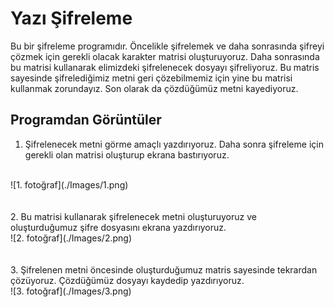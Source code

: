 # Yazı Şifreleme
Bu bir şifreleme programıdır. Öncelikle şifrelemek ve daha sonrasında şifreyi çözmek için gerekli olacak karakter matrisi oluşturuyoruz. 
Daha sonrasında bu matrisi kullanarak elimizdeki şifrelenecek dosyayı şifreliyoruz. 
Bu matris sayesinde şifrelediğimiz metni geri çözebilmemiz için yine bu matrisi kullanmak zorundayız.
Son olarak da çözdüğümüz metni kayediyoruz.


## Programdan Görüntüler

1. Şifrelenecek metni görme amaçlı yazdırıyoruz. Daha sonra şifreleme için gerekli olan matrisi oluşturup ekrana bastırıyoruz.
<br/>
![1. fotoğraf](./Images/1.png)
<br/> <br/> <br/>
2. Bu matrisi kullanarak şifrelenecek metni oluşturuyoruz ve oluşturduğumuz şifre dosyasını ekrana yazdırıyoruz.
<br/>
![2. fotoğraf](./Images/2.png)
<br/> <br/> <br/>
3. Şifrelenen metni öncesinde oluşturduğumuz matris sayesinde tekrardan çözüyoruz. Çözdüğümüz dosyayı kaydedip yazdırıyoruz.
<br/>
![3. fotoğraf](./Images/3.png)
<br/> <br/> <br/>
